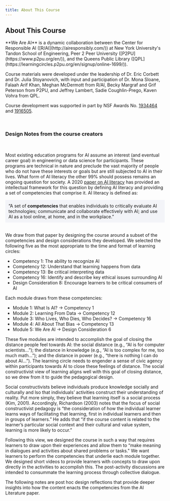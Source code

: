 ```yaml
---
title: About This Course
---
```

## About This Course

<p></p>

<p>**We Are AI**  is a dynamic collaboration between the Center for Responsible AI ([R/AI](http://airesponsibly.com/)) at New York University's Tandon School of Engineering, Peer 2 Peer University ([P2PU](https://www.p2pu.org/en/)), and the Queens Public Library ([QPL](https://learningcircles.p2pu.org/en/signup/online-1699/)).</p>
  
<p>Course materials were developed under the leadership of Dr. Eric Corbett and Dr. Julia Stoyanovich, with input and participation of Dr. Mona Sloane, Falaah Arif Khan, Meghan McDermott from R/AI, Becky Margraf and Grif Peterson from P2PU, and Jeffrey Lambert, Sadie Coughlin-Prego, Kaven Vohra from QPL.</p>
  
<p>Course development was supported in part by NSF Awards No. 
<a href="https://www.nsf.gov/awardsearch/showAward?AWD_ID=1934464">1934464</a> and 
<a href="https://www.nsf.gov/awardsearch/showAward?AWD_ID=1916505">1916505</a>.
</p>

<br>

### Design Notes from the course creators

<br>

Most existing education programs for AI assume an interest (and eventual career goal) in engineering or data science for participants. These programs are technical in nature and preclude the vast majority of people who do not have these interests or goals but are still subjected to AI in their lives. What form of AI literacy the other 99% should possess remains an ongoing question for society. A 2020 <a href="https://aiunplugged.lmc.gatech.edu/wp-content/uploads/sites/36/2020/08/CHI-2020-AI-Literacy-Paper-Camera-Ready.pdf">paper on AI literacy</a> has provided an intellectual framework for this question by defining AI literacy and providing a set of competencies that comprise it. AI literacy is defined as:

<div style="background-color:#F3F4F8;padding:10px;">“A set of <b>competencies</b> that enables individuals to critically evaluate AI technologies; communicate and collaborate effectively with AI; and use AI as a tool online, at home, and in the workplace.”</div><br>

We draw from that paper by designing the course around a subset of the competencies and design considerations they developed. We selected the following five as the most appropriate to the time and format of learning circles:

* Competency 1: The ability to recognize AI
* Competency 12: Understand that learning happens from data
* Competency 13: Be critical interpreting data
* Competency 16: Identify and describe key ethical issues surrounding AI
* Design Consideration 8: Encourage learners to be critical consumers of AI

Each module draws from these competencies:
* Module 1: What Is AI? -> Competency 1
* Module 2: Learning From Data  -> Competency 12 
* Module 3: Who Lives, Who Dies, Who Decides?  -> Competency 16
* Module 4: All About That Bias -> Competency 13
* Module 5: We Are AI -> Design Consideration 6

These five modules are intended to accomplish the goal of closing the distance people feel towards AI: the social distance (e.g., “AI is for computer scientists...”); the distance in knowledge (e.g., “AI is too complex for me, too much math...”); and the distance in power (e.g., “there is nothing I can do about AI...”). The learning circle needs to engender a sense of civic agency within participants towards AI to close these feelings of distance. The social constructivist view of learning aligns well with this goal of closing distance, so we drew from it to guide the pedagogical design.

Social constructivists believe individuals produce knowledge socially and culturally and lso that individuals’ activities construct their understanding of reality. Put more simply, they believe that learning itself is a social process (Kim, 2001). Accordingly, Richardson (2003) notes that the focus of social constructivist pedagogy is “the consideration of how the individual learner learns ways of facilitating that learning, first in individual learners and then in groups of learners.” He adds that “if the course content is related to the learner’s particular social context and their cultural and value system, learning is more likely to occur.”

Following this view, we designed the course in such a way that requires learners to draw upon their experiences and allow them to “make meaning in dialogues and activities about shared problems or tasks." We want learners to perform the competencies that underlie each module together. We designed short videos to provide learners with concepts to draw upon directly in the activities to accomplish this. The post-activity discussions are intended to consummate the learning process through collective dialogue.

The following notes are post hoc design reflections that provide deeper insights into how the content enacts the competencies from the AI Literature paper. 
